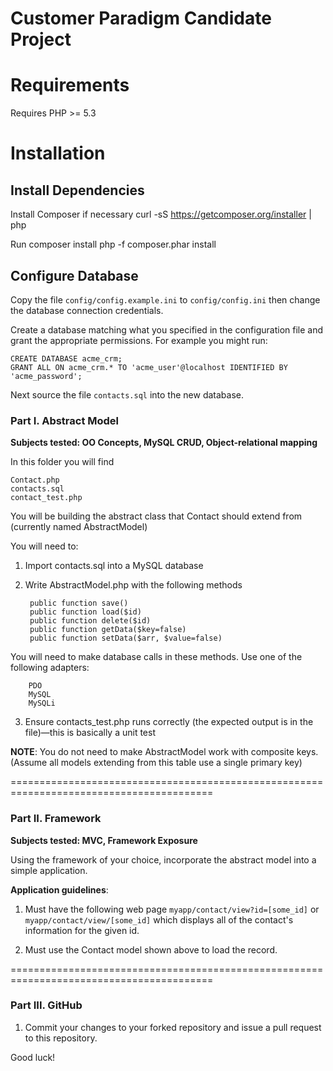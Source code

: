 Customer Paradigm Candidate Project
===================================

# Requirements
Requires PHP >= 5.3

# Installation

## Install Dependencies

Install Composer if necessary
    curl -sS https://getcomposer.org/installer | php

Run composer install
    php -f composer.phar install

## Configure Database

Copy the file `config/config.example.ini` to `config/config.ini` then change the database connection credentials.

Create a database matching what you specified in the configuration file and grant the appropriate permissions. For example you might run:

    CREATE DATABASE acme_crm;
    GRANT ALL ON acme_crm.* TO 'acme_user'@localhost IDENTIFIED BY 'acme_password';

Next source the file `contacts.sql` into the new database.

### Part I. Abstract Model


**Subjects tested: OO Concepts, MySQL CRUD, Object-relational mapping**

In this folder you will find

    Contact.php
    contacts.sql
    contact_test.php

You will be building the abstract class that Contact should extend from (currently named AbstractModel)

You will need to:

1. Import contacts.sql into a MySQL database

2. Write AbstractModel.php with the following methods

        public function save()
        public function load($id)
        public function delete($id)
        public function getData($key=false)
        public function setData($arr, $value=false)
You will need to make database calls in these methods. Use one of the following adapters:

        PDO
        MySQL
        MySQLi

3. Ensure contacts_test.php runs correctly (the expected output is in the file)—this is basically a unit test

**NOTE**: You do not need to make AbstractModel work with composite keys. (Assume all models extending from this table use a single primary key)


=========================================================================================
### Part II. Framework

**Subjects tested: MVC, Framework Exposure**

Using the framework of your choice, incorporate the abstract model into a simple application.

**Application guidelines**:

1. Must have the following web page <code>myapp/contact/view?id=[some_id]</code> or <code>myapp/contact/view/[some_id]</code> which displays all of the contact's information for the given id.

2. Must use the Contact model shown above to load the record.


=========================================================================================
### Part III. GitHub

1. Commit your changes to your forked repository and issue a pull request to this repository.

Good luck!
